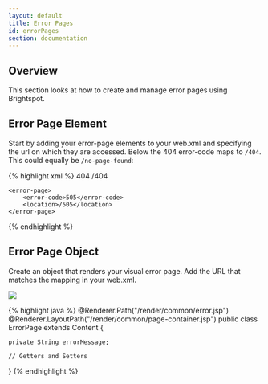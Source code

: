 ```yaml
---
layout: default
title: Error Pages
id: errorPages
section: documentation
---
```

<div markdown="1" class="span12">

## Overview

This section looks at how to create and manage error pages using Brightspot.

## Error Page Element

Start by adding your error-page elements to your web.xml and specifying the url on which they are accessed. Below the 404 error-code maps to `/404`. This could equally be `/no-page-found`:

{% highlight xml %}
    <error-page>
        <error-code>404</error-code>
        <location>/404</location>
    </error-page>

    <error-page>
        <error-code>505</error-code>
        <location>/505</location>
    </error-page>
{% endhighlight %}

## Error Page Object

Create an object that renders your visual error page. Add the URL that matches the mapping in your web.xml. 

![](http://docs.brightspot.s3.amazonaws.com/error-page.png)

{% highlight java %}
@Renderer.Path("/render/common/error.jsp")
@Renderer.LayoutPath("/render/common/page-container.jsp")
public class ErrorPage extends Content {

	private String errorMessage;
	
	// Getters and Setters
}
{% endhighlight %}

</div>